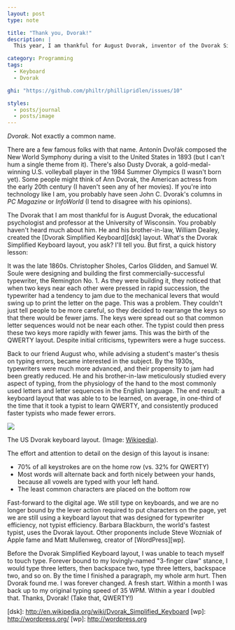 ```yaml
---
layout: post
type: note

title: "Thank you, Dvorak!"
description: |
  This year, I am thankful for August Dvorak, inventor of the Dvorak Simplified Keyboard.

category: Programming
tags:
  - Keyboard
  - Dvorak

ghi: "https://github.com/philtr/phillipridlen/issues/10"

styles:
  - posts/journal
  - posts/image
---
```

_Dvorak_. Not exactly a common name.

There are a few famous folks with that name. Antonín Dvořák composed the New World Symphony during a
visit to the United States in 1893 (but I can't hum a single theme from it). There's also Dusty
Dvorak, a gold-medal-winning U.S. volleyball player in the 1984 Summer Olympics (I wasn't born yet).
Some people might think of Ann Dvorak, the American actress from the early 20th century (I haven't
seen any of her movies). If you're into technology like I am, you probably have seen John C.
Dvorak's columns in _PC Magazine_ or _InfoWorld_ (I tend to disagree with his opinions).

The Dvorak that I am most thankful for is August Dvorak, the educational psychologist and professor
at the University of Wisconsin. You probably haven't heard much about him. He and his
brother-in-law, William Dealey, created the [Dvorak Simplified Keyboard][dsk] layout. What's the
Dvorak Simplified Keyboard layout, you ask? I'll tell you. But first, a quick history lesson:

It was the late 1860s. Christopher Sholes, Carlos Glidden, and Samuel W. Soule were designing and
building the first commercially-successful typewriter, the Remington No. 1. As they were building
it, they noticed that when two keys near each other were pressed in rapid succession, the typewriter
had a tendency to jam due to the mechanical levers that would swing up to print the letter on the
page. This was a problem. They couldn't just tell people to be more careful, so they decided to
rearrange the keys so that there would be fewer jams. The keys were spread out so that common letter
sequences would not be near each other. The typist could then press these two keys more rapidly with
fewer jams. This was the birth of the QWERTY layout. Despite initial criticisms, typewriters were a
huge success.

Back to our friend August who, while advising a student's master's thesis on typing errors, became
interested in the subject. By the 1930s, typewriters were much more advanced, and their propensity
to jam had been greatly reduced. He and his brother-in-law meticulously studied every aspect of
typing, from the physiology of the hand to the most commonly used letters and letter sequences in
the English language. The end result: a keyboard layout that was able to to be learned, on average,
in one-third of the time that it took a typist to learn QWERTY, and consistently produced faster
typists who made fewer errors.

![](https://upload.wikimedia.org/wikipedia/commons/thumb/2/25/KB_United_States_Dvorak.svg/900px-KB_United_States_Dvorak.svg.png)

<figcaption>
  The US Dvorak keyboard layout.
  (Image: <a href="https://en.wikipedia.org/wiki/Dvorak_Simplified_Keyboard">Wikipedia</a>).
</figcaption>

The effort and attention to detail on the design of this layout is insane:

* 70% of all keystrokes are on the home row (vs. 32% for QWERTY)
* Most words will alternate back and forth nicely between your hands, because all vowels are typed
with your left hand.
* The least common characters are placed on the bottom row

Fast-forward to the digital age. We still type on keyboards, and we are no longer bound by the lever
action required to put characters on the page, yet we are still using a keyboard layout that was
designed for typewriter efficiency, not typist efficiency. Barbara Blackburn, the world's fastest
typist, uses the Dvorak layout. Other proponents include Steve Wozniak of Apple fame and Matt
Mullenweg, creator of [WordPress][wp].

Before the Dvorak Simplified Keyboard layout, I was unable to teach myself to touch type. Forever
bound to my lovingly-named "3-finger claw" stance, I would type three letters, then backspace two,
type three letters, backspace two, and so on. By the time I finished a paragraph, my whole arm hurt.
Then Dvorak found me. I was forever changed. A fresh start. Within a month I was back up to my
original typing speed of 35 WPM. Within a year I doubled that. Thanks, Dvorak! (Take that, QWERTY!)

[dsk]: http://en.wikipedia.org/wiki/Dvorak_Simplified_Keyboard [wp]: http://wordpress.org/
[wp]: http://wordpress.org


